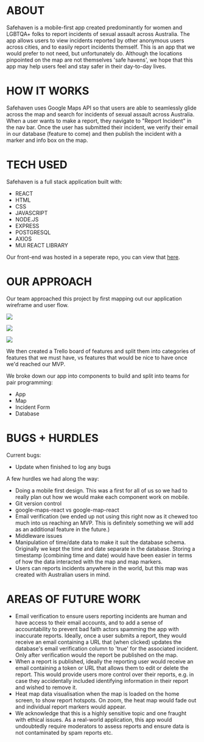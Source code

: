 # ABOUT

Safehaven is a mobile-first app created predominantly for women and LGBTQA+ folks to report incidents of sexual assault across Australia. The app allows users to view incidents reported by other anonymous users across cities, and to easily report incidents themself. This is an app that we would prefer to not need, but unfortunately do. Although the locations pinpointed on the map are not themselves 'safe havens', we hope that this app may help users feel and stay safer in their day-to-day lives. 

# HOW IT WORKS

Safehaven uses Google Maps API so that users are able to seamlessly glide across the map and search for incidents of sexual assault across Australia. When a user wants to make a report, they navigate to "Report Incident" in the nav bar. Once the user has submitted their incident, we verify their email in our database (feature to come) and then publish the incident with a marker and info box on the map. 

# TECH USED

Safehaven is a full stack application built with: 

- REACT
- HTML 
- CSS
- JAVASCRIPT
- NODE.JS
- EXPRESS
- POSTGRESQL
- AXIOS
- MUI REACT LIBRARY 

Our front-end was hosted in a seperate repo, you can view that [here](https://github.com/carterdeacon/safehaven).


# OUR APPROACH

Our team approached this project by first mapping out our application wireframe and user flow. 

![](https://i.imgur.com/pqwgt62.png)

![](https://i.imgur.com/n1Gs1FI.png)

![](https://i.imgur.com/9Q66fB1.png)

We then created a Trello board of features and split them into categories of features that we must have, vs features that would be nice to have once we'd reached our MVP.

We broke down our app into components to build and split into teams for pair programming: 

- App
- Map
- Incident Form
- Database


# BUGS + HURDLES

Current bugs:

- Update when finished to log any bugs

A few hurdles we had along the way: 

- Doing a mobile first design. This was a first for all of us so we had to really plan out how we would make each component work on mobile.
- Git version control
- google-maps-react vs google-map-react 
- Email verification (we ended up not using this right now as it chewed too much into us reaching an MVP. This is definitely something we will add as an additional feature in the future.)
- Middleware issues
- Manipulation of time/date data to make it suit the database schema. Originally we kept the time and date separate in the database. Storing a timestamp (combining time and date) would have been easier in terms of how the data interacted with the map and map markers. 
- Users can reports incidents anywhere in the world, but this map was created with Australian users in mind. 

# AREAS OF FUTURE WORK

- Email verification to ensure users reporting incidents are human and have access to their email accounts, and to add a sense of accountability to prevent bad faith actors spamming the app with inaccurate reports. Ideally, once a user submits a report, they would receive an email containing a URL that (when clicked) updates the database's email verification column to 'true' for the associated incident. Only after verification would the report be published on the map. 
- When a report is published, ideally the reporting user would receive an email containing a token or URL that allows them to edit or delete the report. This would provide users more control over their reports, e.g. in case they accidentally included identifying information in their report and wished to remove it. 
- Heat map data visualisation when the map is loaded on the home screen, to show report hotspots. On zoom, the heat map would fade out and individual report markers would appear. 
- We acknowledge that this is a highly sensitive topic and one fraught with ethical issues. As a real-world application, this app would undoubtedly require moderators to assess reports and ensure data is not contaminated by spam reports etc. 